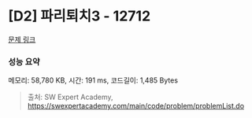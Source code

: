 # [D2] 파리퇴치3 - 12712 

[문제 링크](https://swexpertacademy.com/main/code/problem/problemDetail.do?contestProbId=AXuARWAqDkQDFARa) 

### 성능 요약

메모리: 58,780 KB, 시간: 191 ms, 코드길이: 1,485 Bytes



> 출처: SW Expert Academy, https://swexpertacademy.com/main/code/problem/problemList.do